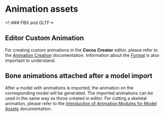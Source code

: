 # Animation assets

<!-### FBX and GLTF->

## Editor Custom Animation

For creating custom animations in the __Cocos Creator__ editor, please refer to the [Animation Creation](../editor/animation/animation-create.md) documentation. Information about the [Format](../engine/animation/animation-clip.md#Animationcurve) is also important to understand.

## Bone animations attached after a model import

After a model with animations is imported, the animation on the corresponding model will be generated. The imported animations can be used in the same way as those created in editor. For cutting a skeletal animation, please refer to the [Introduction of Animation Modules for Model Assets](./model/mesh.md) documentation.
